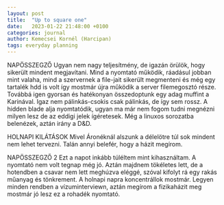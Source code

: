 ```yaml
---
layout: post
title:  "Up to square one"
date:   2023-01-22 21:48:00 +0100
categories: journal
author: Kemecsei Kornél (Harcipan)
tags: everyday planning
---
```


NAPÖSSZEGZŐ
Ugyan nem nagy teljesítmény, de igazán örülök, hogy sikerült mindent megjavítani. Mind a nyomtató működik, ráadásul jobban mint valaha, mind a szervernek a file-jait sikerült megmenteni és még egy tartalék hdd is volt így mostmár újra működik a server filemegosztó része. Továbbá igen gyorsan és hatékonyan összedoptunk egy adag muffint a Karinával. Igaz nem pálinkás-csokis csak pálinkás, de így sem rossz. A hidden blade alja nyomtatódik, ugyan ma már nem fogom tudni megnézni milyen lesz de az eddigi jelek ígéretesek. Még a linuxos sorozatba belenézek, aztán irány a D&D.

HOLNAPI KILÁTÁSOK
Mivel Áronéknál alszunk a délelötre túl sok mindent nem lehet tervezni. Talán annyi belefér, hogy a házit megírom.

NAPÖSSZEGZŐ 2
Ezt a napot inkább túléltem mint kihasználtam. A nyomtató nem volt tegnap még jó. Aztán majdnem tökéletes lett, de a hotendben a csavar nem lett meghúzva eléggé, szóval kifolyt rá egy rakás műanyag és tönkrement.
A holnapi napra koncentrállok mostmár. Legyen minden rendben a vízuminterviewn, aztán megírom a fizikaházit meg mostmár jó lesz ez a rohadék nyomtató.

